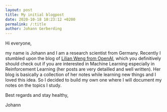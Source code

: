 ```yaml
---
layout: post
title: My initial blogpost
date: 2020-10-18 10:23:12 +0200
permalink: /:title
author: Johann Gerberding
---
```


Hi everyone, 

my name is Johann and I am a research scientist from Germany. Recently I stumbled upon the blog of [Lilian Weng from OpenAI](https://lilianweng.github.io/lil-log/), which you definitively should check out if you are interested in Machine Learning especially in Reinforcement Learning (her posts are very detailled and well written). Her blog is basically a collection of her notes while learning new things and I loved this idea. So I decided to build my own one where I will document my notes on the topics I study. 

Best regards and stay healthy, 

Johann